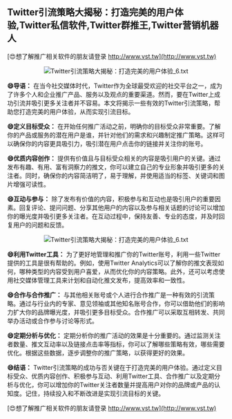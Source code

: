 ## **Twitter引流策略大揭秘：打造完美的用户体验,Twitter私信软件,Twitter群推王,Twitter营销机器人**

[😍想了解推广相关软件的朋友请登录 http://www.vst.tw](http://www.vst.tw)

 <center><img src="https://vst.tw/MP4/tuiguang/png/2.png" alt="Twitter引流策略大揭秘：打造完美的用户体验_6.txt"></center>

**😄导语：**
在当今社交媒体时代，Twitter作为全球最受欢迎的社交平台之一，成为了许多个人和企业推广产品、服务以及观点的重要渠道。然而，要在Twitter上成功引流并吸引更多关注者并不容易。本文将揭示一些有效的Twitter引流策略，帮助您打造完美的用户体验，从而实现引流目标。

**😄定义目标受众：**
在开始任何推广活动之前，明确你的目标受众非常重要。了解你的产品或服务的潜在用户是谁，并针对他们的需求和兴趣制定推广策略。这样可以确保你的内容更具吸引力，吸引潜在用户点击你的链接并关注你的账号。

**😄优质内容创作：**
提供有价值且与目标受众相关的内容是吸引用户的关键。通过发布有趣、有用、富有洞察力的推文，你可以建立自己的专业形象并吸引更多的关注者。同时，确保你的内容简洁明了，易于理解，并使用适当的标签、关键词和图片增强可读性。

**😄互动与参与：**
除了发布有价值的内容，积极参与和互动也是吸引用户的重要因素。回复评论、提问问题、分享其他用户的内容以及参与相关话题的讨论可以增加你的曝光度并吸引更多关注者。在互动过程中，保持友善、专业的态度，并及时回复用户的问题和反馈。

 <center><img src="https://vst.tw/MP4/tuiguang/png/5.png" alt="Twitter引流策略大揭秘：打造完美的用户体验_6.txt"></center>

**😄利用Twitter工具：**
为了更好地管理和推广你的Twitter账号，利用一些Twitter提供的工具是很有帮助的。例如，使用Twitter Analytics可以了解你的推文表现如何，哪种类型的内容受到用户喜爱，从而优化你的内容策略。此外，还可以考虑使用社交媒体管理工具来计划和自动化推文发布，提高效率和一致性。

**😄合作与合作推广：**
与其他相关账号或个人进行合作推广是一种有效的引流策略。通过与行业内的专家、意见领袖或其他知名账号合作，你可以借助他们的影响力扩大你的品牌曝光度，并吸引更多目标受众。合作推广可以采取互相转发、共同举办活动或合作参与讨论等形式。

**😄定期分析与优化：**
定期分析你的推广活动的效果是十分重要的。通过监测关注者数量、推文互动率以及链接点击率等指标，你可以了解哪些策略有效，哪些需要优化。根据这些数据，逐步调整你的推广策略，以获得更好的效果。

**😄结语：**
Twitter引流策略的成功与否关键在于打造完美的用户体验。通过定义目标受众、优质内容创作、积极参与互动、利用Twitter工具、合作推广以及定期分析与优化，你可以增加你的Twitter关注者数量并提高用户对你的品牌或产品的认知度。记住，持续投入和不断改进是实现引流目标的关键。

[😍想了解推广相关软件的朋友请登录 http://www.vst.tw](http://www.vst.tw)



